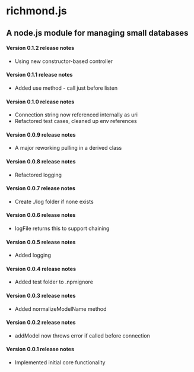 
richmond.js
================

A node.js module for managing small databases
-----------------------------------------------

#### Version 0.1.2 release notes

* Using new constructor-based controller

#### Version 0.1.1 release notes

* Added use method - call just before listen

#### Version 0.1.0 release notes

* Connection string now referenced internally as uri
* Refactored test cases, cleaned up env references

#### Version 0.0.9 release notes

* A major reworking pulling in a derived class

#### Version 0.0.8 release notes

* Refactored logging

#### Version 0.0.7 release notes

* Create ./log folder if none exists

#### Version 0.0.6 release notes

* logFile returns this to support chaining

#### Version 0.0.5 release notes

* Added logging

#### Version 0.0.4 release notes

* Added test folder to .npmignore

#### Version 0.0.3 release notes

* Added normalizeModelName method

#### Version 0.0.2 release notes

* addModel now throws error if called before connection

#### Version 0.0.1 release notes

* Implemented initial core functionality

